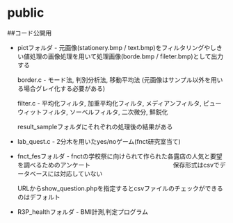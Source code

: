 # public

##コード公開用

  * pictフォルダ - 元画像(stationery.bmp / text.bmp)をフィルタリングやしきい値処理の画像処理を用いて処理画像(borde.bmp / fileter.bmp)として出力する
  
    border.c - モード法, 判別分析法, 移動平均法 (元画像はサンプル以外を用いる場合グレイ化する必要がある)

    filter.c - 平均化フィルタ, 加重平均化フィルタ, メディアンフィルタ, ピューウィットフィルタ, ソーベルフィルタ, 二次微分, 鮮鋭化
	
    result_sampleフォルダにそれぞれの処理後の結果がある

  * lab_quest.c - 2分木を用いたyes/noゲーム(fnct研究室当て)

  * fnct_fesフォルダ - fnctの学校祭に向けられて作られた各露店の人気と要望を調べるためのアンケート
  　　　　　　　　　　　　　 保存形式はcsvでデータベースには対応していない

    URLからshow_question.phpを指定するとcsvファイルのチェックができるのはデフォルト

  * R3P_healthフォルダ - BMI計測,判定プログラム
